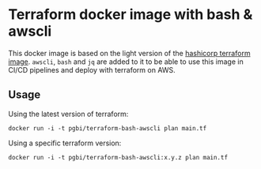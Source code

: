 # Terraform docker image with bash & awscli

This docker image is based on the light version of the [hashicorp terraform image](https://hub.docker.com/r/hashicorp/terraform).
`awscli`, `bash` and `jq` are added to it to be able to use this image in CI/CD pipelines and deploy with terraform on
AWS.

## Usage

Using the latest version of terraform:
```
docker run -i -t pgbi/terraform-bash-awscli plan main.tf
```

Using a specific terraform version:
```
docker run -i -t pgbi/terraform-bash-awscli:x.y.z plan main.tf
```
